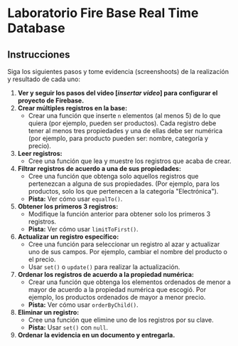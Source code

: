 # Laboratorio Fire Base Real Time Database

## Instrucciones

Siga los siguientes pasos y tome evidencia (screenshoots) de la realización y resultado de cada uno:

1. **Ver y seguir los pasos del video [*insertar video*] para configurar el proyecto de Firebase.**
2. **Crear múltiples registros en la base:**
   - Crear una función que inserte `n` elementos (al menos 5) de lo que quiera (por ejemplo, pueden ser productos). Cada registro debe tener al menos tres propiedades y una de ellas debe ser numérica (por ejemplo, para producto pueden ser: nombre, categoría y precio).
3. **Leer registros:**
   - Cree una función que lea y muestre los registros que acaba de crear.
4. **Filtrar registros de acuerdo a una de sus propiedades:**
   - Cree una función que obtenga solo aquellos registros que pertenezcan a alguna de sus propiedades. (Por ejemplo, para los productos, solo los que pertenecen a la categoría "Electrónica").
   - **Pista:** Ver cómo usar `equalTo()`.
5. **Obtener los primeros 3 registros:**
   - Modifique la función anterior para obtener solo los primeros 3 registros.
   - **Pista:** Ver cómo usar `limitToFirst()`.
6. **Actualizar un registro específico:**
   - Cree una función para seleccionar un registro al azar y actualizar uno de sus campos. Por ejemplo, cambiar el nombre del producto o el precio.
   - Usar `set()` o `update()` para realizar la actualización.
7. **Ordenar los registros de acuerdo a la propiedad numérica:**
   - Crear una función que obtenga los elementos ordenados de menor a mayor de acuerdo a la propiedad numérica que escogió. Por ejemplo, los productos ordenados de mayor a menor precio.
   - **Pista:** Ver cómo usar `orderByChild()`.
8. **Eliminar un registro:**
   - Cree una función que elimine uno de los registros por su clave.
   - **Pista:** Usar `set()` con `null`.
9. **Ordenar la evidencia en un documento y entregarla.**
